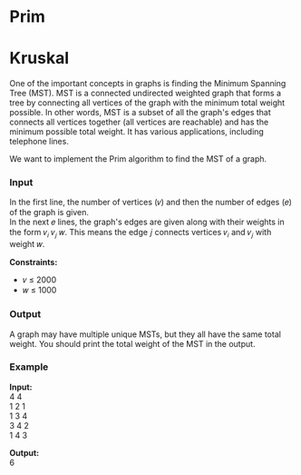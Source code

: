 # Prim  
# Kruskal  

One of the important concepts in graphs is finding the Minimum Spanning Tree (MST). MST is a connected undirected weighted graph that forms a tree by connecting all vertices of the graph with the minimum total weight possible. In other words, MST is a subset of all the graph's edges that connects all vertices together (all vertices are reachable) and has the minimum possible total weight. It has various applications, including telephone lines.

We want to implement the Prim algorithm to find the MST of a graph.

### Input  
In the first line, the number of vertices (𝑣) and then the number of edges (𝑒) of the graph is given.  
In the next 𝑒 lines, the graph's edges are given along with their weights in the form 𝑣<sub>𝑖</sub> 𝑣<sub>𝑗</sub> 𝑤. This means the edge 𝑗 connects vertices 𝑣<sub>𝑖</sub> and 𝑣<sub>𝑗</sub> with weight 𝑤.  

**Constraints:** 
- 𝑣 ≤ 2000   
- 𝑤 ≤ 1000   

### Output  
A graph may have multiple unique MSTs, but they all have the same total weight. You should print the total weight of the MST in the output.


### **Example**

**Input:**  
4 4  
1 2 1  
1 3 4  
3 4 2  
1 4 3  

**Output:**  
6
